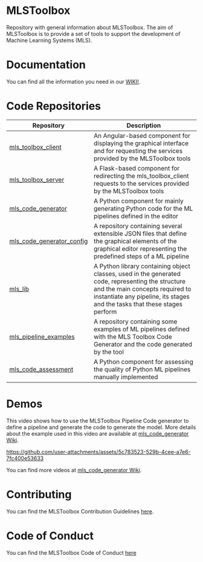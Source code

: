 # MLSToolbox
Repository with general information about MLSToolbox. The aim of MLSToolbox is to provide a set of tools to support the development of Machine Learning Systems (MLS).

# Documentation

You can find all the information you need in our [WIKI!](https://github.com/MLSToolbox/.github/wiki).

# Code Repositories
| Repository | Description |
| ---------- | ----------- |
| [mls_toolbox_client](https://github.com/MLSToolbox/mls_toolbox_client) | An Angular-based component for displaying the graphical interface and for requesting the services provided by the MLSToolbox tools|
| [mls_toolbox_server](https://github.com/MLSToolbox/mls_toolbox_server) |  A Flask-based component for redirecting the mls_toolbox_client requests to the services provided by the MLSToolbox tools |
| [mls_code_generator](https://github.com/MLSToolbox/mls_code_generator) |  A Python component for mainly generating Python code for the ML pipelines defined in the editor |
| [mls_code_generator_config](https://github.com/MLSToolbox/mls_code_generator_config)| A repository containing several extensible JSON files that define the graphical elements of the graphical editor representing the predefined steps of a ML pipeline |
| [mls_lib](https://github.com/MLSToolbox/mls_lib) | A Python library containing object classes, used in the generated code, representing the structure and the main concepts required to instantiate any pipeline, its stages and the tasks that these stages perform |
| [mls_pipeline_examples](https://github.com/MLSToolbox/mls_pipeline_examples) | A repository containing some examples of ML pipelines defined with the MLS Toolbox Code Generator and the code generated by the tool |
| [mls_code_assessment](https://github.com/MLS-Toobox/mls_code_assessment) |  A Python component for assessing the quality of Python ML pipelines manually implemented |

# Demos
This video shows how to use the MLSToolbox Pipeline Code generator to define a pipeline and generate the code to generate the model. More details about the example used in this video are available at [mls_code_generator Wiki](https://github.com/MLSToolbox/mls_code_generator/wiki/Diabetes-prediction).

https://github.com/user-attachments/assets/5c783523-529b-4cee-a7e6-7fc400e53633

You can find more videos at [mls_code_generator Wiki](https://github.com/MLSToolbox/mls_code_generator/wiki/Videos).

# Contributing

You can find the MLSToolbox Contribution Guidelines [here](https://github.com/MLS-Toobox/mls_toolbox/blob/main/CONTRIBUTING.md).

# Code of Conduct

You can find the MLSToolbox Code of Conduct [here](https://github.com/MLSToolbox/.github/blob/main/CODE_OF_CONDUCT.md)
